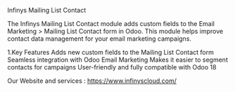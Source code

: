 Infinys Mailing List Contact

The Infinys Mailing List Contact module adds custom fields to the Email Marketing > Mailing List Contact form in Odoo. This module helps improve contact data management for your email marketing campaigns.

1.Key Features 
 Adds new custom fields to the Mailing List Contact form Seamless integration with Odoo Email Marketing Makes it easier to segment contacts for campaigns User-friendly and fully compatible with Odoo 18


Our Website and services : https://www.infinyscloud.com/
